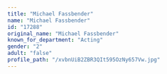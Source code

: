 ```yaml
---
title: "Michael Fassbender"
name: "Michael Fassbender"
id: "17288"
original_name: "Michael Fassbender"
known_for_department: "Acting"
gender: "2"
adult: "false"
profile_path: "/xvbnUiB2ZBR3QIt595OzNy657Vw.jpg"
---
```

